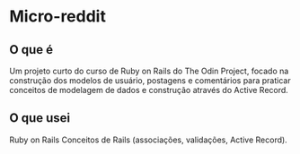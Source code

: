 # Micro-reddit

## O que é
Um projeto curto do curso de Ruby on Rails do The Odin Project, focado na construção dos modelos de usuário, postagens e comentários para praticar conceitos de modelagem de dados e construção através do Active Record.

## O que usei
Ruby on Rails
Conceitos de Rails (associações, validações, Active Record).

